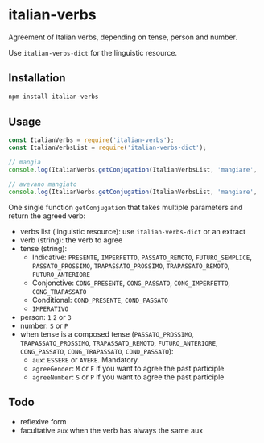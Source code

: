 # italian-verbs

Agreement of Italian verbs, depending on tense, person and number.

Use `italian-verbs-dict` for the linguistic resource.

## Installation 
```sh
npm install italian-verbs
```

## Usage

```javascript
const ItalianVerbs = require('italian-verbs');
const ItalianVerbsList = require('italian-verbs-dict');

// mangia
console.log(ItalianVerbs.getConjugation(ItalianVerbsList, 'mangiare', 'PRESENTE', 3, 'S'));

// avevano mangiato
console.log(ItalianVerbs.getConjugation(ItalianVerbsList, 'mangiare', 'TRAPASSATO_PROSSIMO', 3, 'P', 'AVERE'));
```

One single function `getConjugation` that takes multiple parameters and return the agreed verb:

* verbs list (linguistic resource): use `italian-verbs-dict` or an extract
* verb (string): the verb to agree
* tense (string): 
  * Indicative: `PRESENTE`, `IMPERFETTO`, `PASSATO_REMOTO`, `FUTURO_SEMPLICE`, `PASSATO_PROSSIMO`, `TRAPASSATO_PROSSIMO`, `TRAPASSATO_REMOTO`, `FUTURO_ANTERIORE`
  * Conjonctive: `CONG_PRESENTE`, `CONG_PASSATO`, `CONG_IMPERFETTO`, `CONG_TRAPASSATO`
  * Conditional: `COND_PRESENTE`, `COND_PASSATO`
  * `IMPERATIVO`
* person: `1` `2` or `3`
* number: `S` or `P`
* when tense is a composed tense (`PASSATO_PROSSIMO`, `TRAPASSATO_PROSSIMO`, `TRAPASSATO_REMOTO`, `FUTURO_ANTERIORE`, `CONG_PASSATO`, `CONG_TRAPASSATO`, `COND_PASSATO`):
  * `aux`: `ESSERE` or `AVERE`. Mandatory.
  * `agreeGender`: `M` or `F` if you want to agree the past participle
  * `agreeNumber`: `S` or `P` if you want to agree the past participle


## Todo

* reflexive form
* facultative `aux` when the verb has always the same aux
